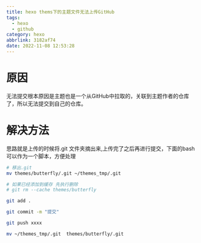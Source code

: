 ```yaml
---
title: hexo thems下的主题文件无法上传GitHub
tags:
  - hexo
  - github
category: hexo
abbrlink: 3182af74
date: 2022-11-08 12:53:28
---
```

# 原因
无法提交根本原因是主题也是一个从GitHub中拉取的，关联到主题作者的仓库了，所以无法提交到自己的仓库。
# 解决方法
思路就是上传的时候将.git 文件夹摘出来,上传完了之后再进行提交，下面的bash可以作为一个脚本，方便处理

```bash 
# 移出.git
mv themes/butterfly/.git ~/themes_tmp/.git

# 如果已经添加到缓存 先执行删除
# git rm --cache themes/butterfly

git add .

git commit -m "提交"

git push xxxx

mv ~/themes_tmp/.git  themes/butterfly/.git 
```